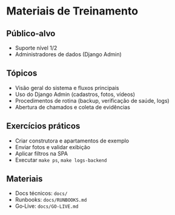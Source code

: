 # Materiais de Treinamento

## Público‑alvo
- Suporte nível 1/2
- Administradores de dados (Django Admin)

## Tópicos
- Visão geral do sistema e fluxos principais
- Uso do Django Admin (cadastros, fotos, vídeos)
- Procedimentos de rotina (backup, verificação de saúde, logs)
- Abertura de chamados e coleta de evidências

## Exercícios práticos
- Criar construtora e apartamentos de exemplo
- Enviar fotos e validar exibição
- Aplicar filtros na SPA
- Executar `make ps`, `make logs-backend`

## Materiais
- Docs técnicos: `docs/`
- Runbooks: `docs/RUNBOOKS.md`
- Go‑Live: `docs/GO-LIVE.md`
